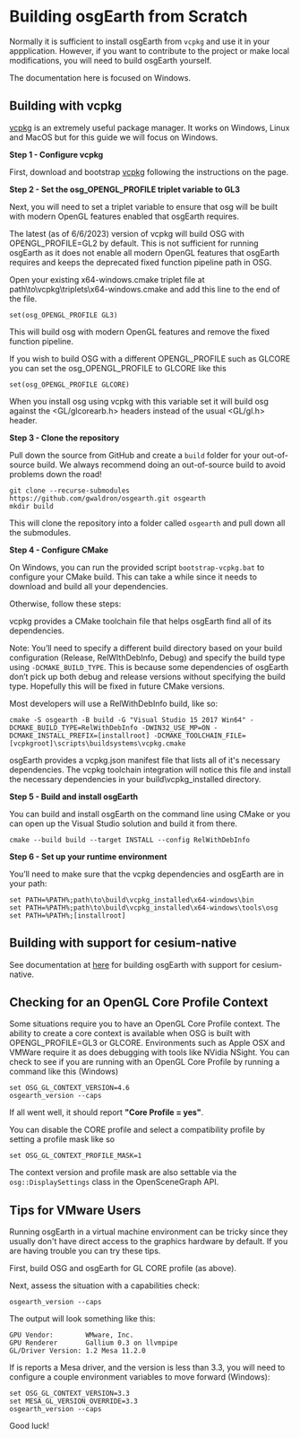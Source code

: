 # Building osgEarth from Scratch

Normally it is sufficient to install osgEarth from `vcpkg` and use it in your appplication. However, if you want to contribute to the project or make local modifications, you will need to build osgEarth yourself.

The documentation here is focused on Windows. 

## Building with vcpkg

[vcpkg](https://github.com/Microsoft/vcpkg) is an extremely useful package manager. It works on Windows, Linux and MacOS but for this guide we will focus on Windows.

**Step 1 - Configure vcpkg**

First, download and bootstrap [vcpkg](https://github.com/Microsoft/vcpkg) following the instructions on the page.

**Step 2 - Set the osg_OPENGL_PROFILE triplet variable to GL3**

Next, you will need to set a triplet variable to ensure that osg will be built with modern OpenGL features enabled that osgEarth requires.

The latest (as of 6/6/2023) version of vcpkg will build OSG with OPENGL_PROFILE=GL2 by default.  This is not sufficient for running osgEarth as it does not enable all modern OpenGL features that osgEarth requires and keeps the deprecated fixed function pipeline path in OSG.

Open your existing x64-windows.cmake triplet file at path\to\vcpkg\triplets\x64-windows.cmake and add this line to the end of the file.
```
set(osg_OPENGL_PROFILE GL3)
```

This will build osg with modern OpenGL features and remove the fixed function pipeline.

If you wish to build OSG with a different OPENGL_PROFILE such as GLCORE you can set the osg_OPENGL_PROFILE to GLCORE like this
```
set(osg_OPENGL_PROFILE GLCORE)
```
When you install osg using vcpkg with this variable set it will build osg against the <GL/glcorearb.h> headers instead of the usual <GL/gl.h> header.

**Step 3 - Clone the repository**

Pull down the source from GitHub and create a ```build``` folder for your out-of-source build. We always recommend doing an out-of-source build to avoid problems down the road!

```
git clone --recurse-submodules https://github.com/gwaldron/osgearth.git osgearth
mkdir build
```

This will clone the repository into a folder called `osgearth` and pull down all the submodules.

**Step 4 - Configure CMake**

On Windows, you can run the provided script `bootstrap-vcpkg.bat` to configure your CMake build. This can take a while since it needs to download and build all your dependencies.

Otherwise, follow these steps:

vcpkg provides a CMake toolchain file that helps osgEarth find all of its dependencies.

Note: You’ll need to specify a different build directory based on your build configuration (Release, RelWIthDebInfo, Debug) and specify the build type using ```-DCMAKE_BUILD_TYPE```. This is because some dependencies of osgEarth don’t pick up both debug and release versions without specifying the build type. Hopefully this will be fixed in future CMake versions.

Most developers will use a RelWithDebInfo build, like so:

```
cmake -S osgearth -B build -G "Visual Studio 15 2017 Win64" -DCMAKE_BUILD_TYPE=RelWithDebInfo -DWIN32_USE_MP=ON -DCMAKE_INSTALL_PREFIX=[installroot] -DCMAKE_TOOLCHAIN_FILE=[vcpkgroot]\scripts\buildsystems\vcpkg.cmake
```

osgEarth provides a vcpkg.json manifest file that lists all of it's necessary dependencies.  The vcpkg toolchain integration will notice this file and install the necessary dependencies in your build\vcpkg_installed directory.

**Step 5 - Build and install osgEarth**

You can build and install osgEarth on the command line using CMake or you can open up the Visual Studio solution and build it from there.

```
cmake --build build --target INSTALL --config RelWithDebInfo
```

**Step 6 - Set up your runtime environment**

You’ll need to make sure that the vcpkg dependencies and osgEarth are in your path:

```
set PATH=%PATH%;path\to\build\vcpkg_installed\x64-windows\bin
set PATH=%PATH%;path\to\build\vcpkg_installed\x64-windows\tools\osg
set PATH=%PATH%;[installroot]
```

## Building with support for cesium-native
See documentation at [here](cesium_native.html) for building osgEarth with support for cesium-native.

## Checking for an OpenGL Core Profile Context
Some situations require you to have an OpenGL Core Profile context.  The ability to create a core context is available when OSG is built with OPENGL_PROFILE=GL3 or GLCORE.  Environments such as Apple OSX and VMWare require it as does debugging with tools like NVidia NSight.  You can check to see if you are running with an OpenGL Core Profile by running a command like this (Windows)
```
set OSG_GL_CONTEXT_VERSION=4.6
osgearth_version --caps
```

If all went well, it should report **"Core Profile = yes"**.

You can disable the CORE profile and select a compatibility profile by setting a profile mask like so

```
set OSG_GL_CONTEXT_PROFILE_MASK=1
```

The context version and profile mask are also settable via the `osg::DisplaySettings` class in the OpenSceneGraph API.

## Tips for VMware Users

Running osgEarth in a virtual machine environment can be tricky since they usually don't have direct access to the graphics hardware by default. If you are having trouble you can try these tips.

First, build OSG and osgEarth for GL CORE profile (as above). 

Next, assess the situation with a capabilities check:

```
osgearth_version --caps
```

The output will look something like this:

```
GPU Vendor:        WMware, Inc.
GPU Renderer       Gallium 0.3 on llvmpipe
GL/Driver Version: 1.2 Mesa 11.2.0
```

If is reports a Mesa driver, and the version is less than 3.3, you will need to configure a couple environment variables to move forward (Windows):

```
set OSG_GL_CONTEXT_VERSION=3.3
set MESA_GL_VERSION_OVERRIDE=3.3
osgearth_version --caps
```

Good luck!
